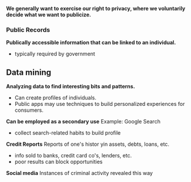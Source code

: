 **We generally want to exercise our right to privacy, where we voluntarily decide what we want to publicize.**

### Public Records
**Publically accessible information that can be linked to an individual.**
- typically required by government

## Data mining
**Analyzing data to find interesting bits and patterns.**
- Can create profiles of individuals.
- Public apps may use techniques to build personalized experiences for consumers.

**Can be employed as a secondary use**
Example: Google Search
- collect search-related habits to build profile

**Credit Reports**
Reports of one's histor yin assets, debts, loans, etc.
* info sold to banks, credit card co's, lenders, etc.
* poor results can block opportunities

**Social media**
Instances of criminal activity revealed this way